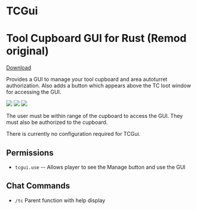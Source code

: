 # TCGui
# Tool Cupboard GUI for Rust (Remod original)

[Download](https://code.remod.org/TCGui.cs)

Provides a GUI to manage your tool cupboard and area autoturret authorization.  Also adds a button which appears above the TC loot window for accessing the GUI.

![](https://i.imgur.com/XknT4uc.png)
![](https://i.imgur.com/IvKZtYm.png)
![](https://i.imgur.com/xf3kRgH.png)

The user must be within range of the cupboard to access the GUI.  They must also be authorized to the cupboard.

There is currently no configuration required for TCGui.

## Permissions

- `tcgui.use` -- Allows player to see the Manage button and use the GUI

## Chat Commands

- `/tc` Parent function with help display
